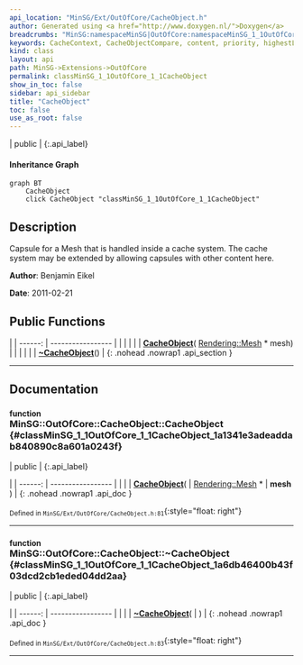 ```yaml
---
api_location: "MinSG/Ext/OutOfCore/CacheObject.h"
author: Generated using <a href="http://www.doxygen.nl/">Doxygen</a>
breadcrumbs: "MinSG:namespaceMinSG|OutOfCore:namespaceMinSG_1_1OutOfCore"
keywords: CacheContext, CacheObjectCompare, content, priority, highestLevelStored, updated, CacheObject, CacheObject, getPriority, setPriority, getContent, isContainedIn, getHighestLevelStored, setHighestLevelStored, CacheObject, ~CacheObject
kind: class
layout: api
path: MinSG->Extensions->OutOfCore
permalink: classMinSG_1_1OutOfCore_1_1CacheObject
show_in_toc: false
sidebar: api_sidebar
title: "CacheObject"
toc: false
use_as_root: false
---
```


| public |
{:.api_label}

#### Inheritance Graph

```mermaid
graph BT
	CacheObject
	click CacheObject "classMinSG_1_1OutOfCore_1_1CacheObject"
```

## Description



Capsule for a Mesh that is handled inside a cache system. The cache system may be extended by allowing capsules with other content here.



**Author**: Benjamin Eikel



**Date**: 2011-02-21





## Public Functions

|
| ------: | ----------------- |
|  | |
|  | **[CacheObject](#classMinSG_1_1OutOfCore_1_1CacheObject_1a1341e3adeaddab840890c8a601a0243f)**( [Rendering::Mesh](classRendering_1_1Mesh) * mesh) |
|  | |
|  | **[~CacheObject](#classMinSG_1_1OutOfCore_1_1CacheObject_1a6db46400b43f03dcd2cb1eded04dd2aa)**() |
{: .nohead .nowrap1 .api_section }


-------------------------------------------------------------------

## Documentation

### <small>function</small><br/> MinSG::OutOfCore::CacheObject::CacheObject {#classMinSG_1_1OutOfCore_1_1CacheObject_1a1341e3adeaddab840890c8a601a0243f}

| public |
{:.api_label}

|
| ------: | ----------------- |
|  |
|  **[CacheObject](#classMinSG_1_1OutOfCore_1_1CacheObject_1a1341e3adeaddab840890c8a601a0243f)**( |  [Rendering::Mesh](classRendering_1_1Mesh) * | **mesh** ) |
{: .nohead .nowrap1 .api_doc }





<sub>Defined in `MinSG/Ext/OutOfCore/CacheObject.h:81`</sub>{:style="float: right"}

-------------------------------------------------------------------

### <small>function</small><br/> MinSG::OutOfCore::CacheObject::~CacheObject {#classMinSG_1_1OutOfCore_1_1CacheObject_1a6db46400b43f03dcd2cb1eded04dd2aa}

| public |
{:.api_label}

|
| ------: | ----------------- |
|  |
|  **[~CacheObject](#classMinSG_1_1OutOfCore_1_1CacheObject_1a6db46400b43f03dcd2cb1eded04dd2aa)**( |  ) |
{: .nohead .nowrap1 .api_doc }





<sub>Defined in `MinSG/Ext/OutOfCore/CacheObject.h:83`</sub>{:style="float: right"}

-------------------------------------------------------------------

